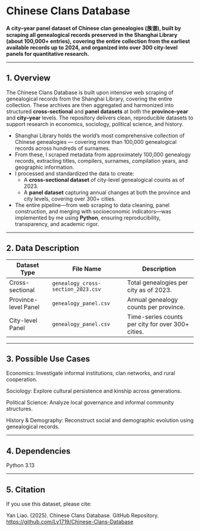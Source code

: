 # Chinese Clans Database

**A city–year panel dataset of Chinese clan genealogies (族谱), built by scraping all genealogical records preserved in the Shanghai Library (about 100,000+ entries), covering the entire collection from the earliest available records up to 2024, and organized into over 300 city-level panels for quantitative research.**

---

## 1. Overview  
The Chinese Clans Database is built upon intensive web scraping of genealogical records from the Shanghai Library, covering the entire collection. These archives are then aggregated and harmonized into structured **cross-sectional** and **panel datasets** at both the **province–year** and **city–year** levels. The repository delivers clean, reproducible datasets to support research in economics, sociology, political science, and history.


- Shanghai Library holds the world’s most comprehensive collection of Chinese genealogies — covering more than 100,000 genealogical records across hundreds of surnames. 
- From these, I scraped metadata from approximately 100,000 genealogy records, extracting titles, compilers, surnames, compilation years, and geographic information.  
- I processed and standardized the data to create:  
  - A **cross-sectional dataset** of city-level genealogical counts as of 2023.  
  - A **panel dataset** capturing annual changes at both the province and city levels, covering over 300+ cities.  
- The entire pipeline—from web scraping to data cleaning, panel construction, and merging with socioeconomic indicators—was implemented by me using **Python**, ensuring reproducibility, transparency, and academic rigor.

---

## 2. Data Description

| Dataset Type         | File Name                         | Description                                                    |
|----------------------|-----------------------------------|----------------------------------------------------------------|
| Cross-sectional       | `genealogy_cross-section_2023.csv` | Total genealogies per city as of 2023.                         |
| Province-level Panel  | `genealogy_panel.csv`             | Annual genealogy counts per province.                          |
| City-level Panel      | `genealogy_panel.csv`             | Time-series counts per city for over 300+ cities.              |

---

## 3. Possible Use Cases
Economics: Investigate informal institutions, clan networks, and rural cooperation.

Sociology: Explore cultural persistence and kinship across generations.

Political Science: Analyze local governance and informal community structures.

History & Demography: Reconstruct social and demographic evolution using genealogical records.

---

## 4. Dependencies
Python 3.13  

---

## 5. Citation
If you use this dataset, please cite:

Yan Liao. (2025). Chinese Clans Database. GitHub Repository.
https://github.com/Ly1719/Chinese-Clans-Database